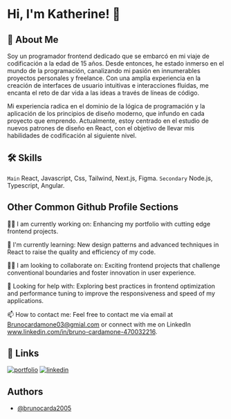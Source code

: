 # Hi, I'm Katherine! 👋


## 🚀 About Me
Soy un programador frontend dedicado que se embarcó en mi viaje de codificación a la edad de 15 años. Desde entonces, he estado inmerso en el mundo de la programación, canalizando mi pasión en innumerables proyectos personales y freelance. Con una amplia experiencia en la creación de interfaces de usuario intuitivas e interacciones fluidas, me encanta el reto de dar vida a las ideas a través de líneas de código.

Mi experiencia radica en el dominio de la lógica de programación y la aplicación de los principios de diseño moderno, que infundo en cada proyecto que emprendo. Actualmente, estoy centrado en el estudio de nuevos patrones de diseño en React, con el objetivo de llevar mis habilidades de codificación al siguiente nivel. 


## 🛠 Skills
`Main`
React, Javascript, Css, Tailwind, Next.js, Figma.
`Secondary`
Node.js, Typescript, Angular.


## Other Common Github Profile Sections
👩‍💻 I am currently working on: Enhancing my portfolio with cutting edge frontend projects.

🧠 I'm currently learning: New design patterns and advanced techniques in React to raise the quality and efficiency of my code.

👯‍♀️ I am looking to collaborate on: Exciting frontend projects that challenge conventional boundaries and foster innovation in user experience.

🤔 Looking for help with: Exploring best practices in frontend optimization and performance tuning to improve the responsiveness and speed of my applications.

📫 How to contact me: Feel free to contact me via email at Brunocardamone03@gmial.com or connect with me on LinkedIn www.linkedin.com/in/bruno-cardamone-470032216.

## 🔗 Links
[![portfolio](https://img.shields.io/badge/my_portfolio-000?style=for-the-badge&logo=ko-fi&logoColor=white)](https://brunocarda2005.github.io/Bruno/)
[![linkedin](https://img.shields.io/badge/linkedin-0A66C2?style=for-the-badge&logo=linkedin&logoColor=white)](www.linkedin.com/in/bruno-cardamone-470032216)


## Authors

- [@brunocarda2005](https://github.com/Brunocarda2005)


